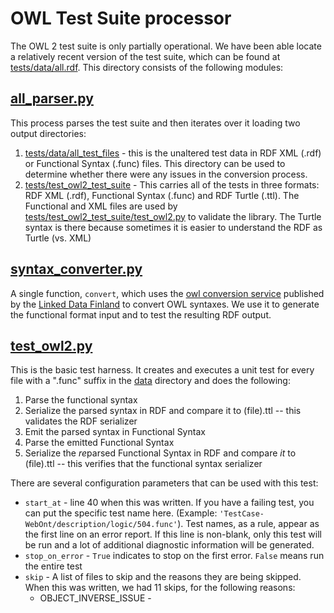 # OWL Test Suite processor

The OWL 2 test suite is only partially operational.  We have been able locate a relatively recent version of the 
test suite, which can be found at [tests/data/all.rdf]().  This directory consists of the following modules:

## [all_parser.py](tests/test_owl2_test_suite/all_parser.py)
This process parses the test suite and then iterates over it loading two output directories:
1) [tests/data/all_test_files]() - this is the unaltered test data in RDF XML (.rdf) or Functional Syntax (.func) files.
This directory can be used to determine whether there were any issues in the conversion process.  
2) [tests/test_owl2_test_suite]() - This carries all of the tests in three formats:  RDF XML (.rdf), Functional Syntax (.func)
and RDF Turtle (.ttl).  The Functional and XML files are used by [tests/test_owl2_test_suite/test_owl2.py]() to validate
the library. The Turtle syntax is there because sometimes it is easier to understand the RDF as Turtle (vs. XML)

## [syntax_converter.py](tests/test_owl2_test_suite/syntax_converter.py)
A single function, `convert`, which uses the [owl conversion service](http://www.ldf.fi/service/owl-converter/) 
published by the [Linked Data Finland](http://www.ldf.fi/) to convert OWL syntaxes.  We use it to generate the functional
format input and to test the resulting RDF output.

## [test_owl2.py](tests/test_owl2_test_wuite/test_owl2.py)
This is the basic test harness.  It creates and executes a unit test for every file with a ".func"
suffix in the [data]() directory and does the following:
1) Parse the functional syntax
2) Serialize the parsed syntax in RDF and compare it to (file).ttl -- this validates the RDF serializer
3) Emit the parsed syntax in Functional Syntax
4) Parse the emitted Functional Syntax
5) Serialize the *re*parsed Functional Syntax in RDF and compare *it* to (file).ttl -- this verifies that the functional
syntax serializer

There are several configuration parameters that can be used with this test:
* `start_at` - line 40 when this was written.  If you have a failing test, you can put the specific test name here.
(Example: `'TestCase-WebOnt/description/logic/504.func'`).  Test names, as a rule, appear as the first line on an
error report.  If this line is non-blank, only this test will be run and a lot of additional diagnostic information will
be generated.
* `stop_on_error` - `True` indicates to stop on the first error.  `False` means run the entire test
* `skip` - A list of files to skip and the reasons they are being skipped.  When this was written, we had 11 skips, for
the following reasons:
    * OBJECT_INVERSE_ISSUE - 


